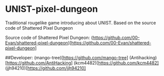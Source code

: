 # UNIST-pixel-dungeon

Traditional rougelike game introducing about UNIST. Based on the source code of Shattered Pixel Dungeon

Source code of Shattered Pixel Dungeon: (https://github.com/00-Evan/shattered-pixel-dungeon)[https://github.com/00-Evan/shattered-pixel-dungeon]

##Developer:
(mango-tree)[https://github.com/mango-tree]
(Antihacking)[https://github.com/AntiHacking]
(kcm4482)[https://github.com/kcm4482]
(jjh94210)[https://github.com/jjh94210]
